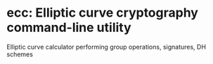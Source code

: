 # ecc: Elliptic curve cryptography command-line utility

Elliptic curve calculator performing group operations, signatures, DH schemes

